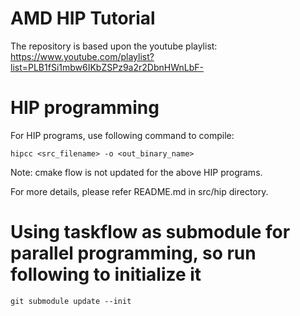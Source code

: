 # AMD HIP Tutorial
The repository is based upon the youtube playlist: https://www.youtube.com/playlist?list=PLB1fSi1mbw6IKbZSPz9a2r2DbnHWnLbF-

# HIP programming
For HIP programs, use following command to compile:
```
hipcc <src_filename> -o <out_binary_name>
```
Note: cmake flow is not updated for the above HIP programs.

For more details, please refer README.md in src/hip directory.

# Using taskflow as submodule for parallel programming, so run following to initialize it
```
git submodule update --init
```
